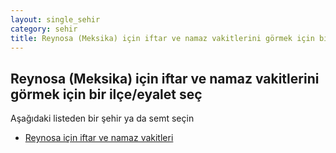 ```yaml
---
layout: single_sehir
category: sehir
title: Reynosa (Meksika) için iftar ve namaz vakitlerini görmek için bir ilçe/eyalet seç
---
```



## Reynosa (Meksika) için iftar ve namaz vakitlerini görmek için bir ilçe/eyalet seç

Aşağıdaki listeden bir şehir ya da semt seçin


* [Reynosa için iftar ve namaz vakitleri](/iftar.html?sehir=Reynosa&ulke=Meksika&state=Reynosa)
